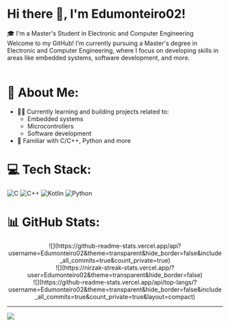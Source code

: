 # Hi there 👋, I'm Edumonteiro02!
🎓 I'm a Master's Student in Electronic and Computer Engineering<br>Welcome to my GitHub! I'm currently pursuing a Master's degree in Electronic and Computer Engineering, where I focus on developing skills in areas like embedded systems, software development,  and more.<br><br>
# 🚀 About Me:
- 👨‍💻 Currently learning and building projects related to:
  - Embedded systems
  - Microcontrollers
  - Software development
- 🔧 Familiar with C/C++, Python and more


# 💻 Tech Stack:
![C](https://img.shields.io/badge/c-%2300599C.svg?style=flat&logo=c&logoColor=white) ![C++](https://img.shields.io/badge/c++-%2300599C.svg?style=flat&logo=c%2B%2B&logoColor=white) ![Kotlin](https://img.shields.io/badge/kotlin-%237F52FF.svg?style=flat&logo=kotlin&logoColor=white) ![Python](https://img.shields.io/badge/python-3670A0?style=flat&logo=python&logoColor=ffdd54)
# 📊 GitHub Stats:
<div align="center">
![](https://github-readme-stats.vercel.app/api?username=Edumonteiro02&theme=transparent&hide_border=false&include_all_commits=true&count_private=true)<br/>
![](https://nirzak-streak-stats.vercel.app/?user=Edumonteiro02&theme=transparent&hide_border=false)<br/>
![](https://github-readme-stats.vercel.app/api/top-langs/?username=Edumonteiro02&theme=transparent&hide_border=false&include_all_commits=true&count_private=true&layout=compact)
</div>
  

---
[![](https://visitcount.itsvg.in/api?id=Edumonteiro02&icon=8&color=0)](https://visitcount.itsvg.in)

<!-- Proudly created with GPRM ( https://gprm.itsvg.in ) -->
